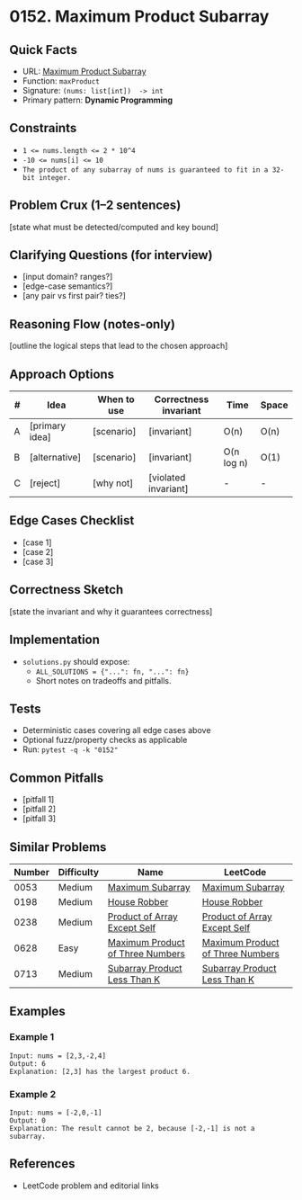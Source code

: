 # 0152. Maximum Product Subarray

## Quick Facts

- URL: [Maximum Product Subarray](https://leetcode.com/problems/maximum-product-subarray/)
- Function: `maxProduct`
- Signature: `(nums: list[int])  -> int`
- Primary pattern: **Dynamic Programming**

## Constraints

- `1 <= nums.length <= 2 * 10^4`
- `-10 <= nums[i] <= 10`
- `The product of any subarray of nums is guaranteed to fit in a 32-bit integer.`

## Problem Crux (1–2 sentences)

[state what must be detected/computed and key bound]

## Clarifying Questions (for interview)

- [input domain? ranges?]
- [edge-case semantics?]
- [any pair vs first pair? ties?]

## Reasoning Flow (notes-only)

[outline the logical steps that lead to the chosen approach]

## Approach Options

| # | Idea | When to use | Correctness invariant | Time | Space |
|---|------|-------------|-----------------------|------|-------|
| A | [primary idea] | [scenario] | [invariant] | O(n) | O(n) |
| B | [alternative] | [scenario] | [invariant] | O(n log n) | O(1) |
| C | [reject] | [why not] | [violated invariant] | - | - |

## Edge Cases Checklist

- [case 1]
- [case 2]
- [case 3]

## Correctness Sketch

[state the invariant and why it guarantees correctness]

## Implementation

- `solutions.py` should expose:
  - `ALL_SOLUTIONS = {"...": fn, "...": fn}`
  - Short notes on tradeoffs and pitfalls.

## Tests

- Deterministic cases covering all edge cases above
- Optional fuzz/property checks as applicable
- Run: `pytest -q -k "0152"`

## Common Pitfalls

- [pitfall 1]
- [pitfall 2]
- [pitfall 3]

## Similar Problems

| Number | Difficulty | Name | LeetCode |
|---|---|---|---|
| 0053 | Medium | [Maximum Subarray](../0053-maximum-subarray/readme.md) | [Maximum Subarray](https://leetcode.com/problems/maximum-subarray/) |
| 0198 | Medium | [House Robber](../0198-house-robber/readme.md) | [House Robber](https://leetcode.com/problems/house-robber/) |
| 0238 | Medium | [Product of Array Except Self](../0238-product-of-array-except-self/readme.md) | [Product of Array Except Self](https://leetcode.com/problems/product-of-array-except-self/) |
| 0628 | Easy | [Maximum Product of Three Numbers](../0628-maximum-product-of-three-numbers/readme.md) | [Maximum Product of Three Numbers](https://leetcode.com/problems/maximum-product-of-three-numbers/) |
| 0713 | Medium | [Subarray Product Less Than K](../0713-subarray-product-less-than-k/readme.md) | [Subarray Product Less Than K](https://leetcode.com/problems/subarray-product-less-than-k/) |

## Examples

### Example 1

```text
Input: nums = [2,3,-2,4]
Output: 6
Explanation: [2,3] has the largest product 6.
```

### Example 2

```text
Input: nums = [-2,0,-1]
Output: 0
Explanation: The result cannot be 2, because [-2,-1] is not a subarray.
```

## References

- LeetCode problem and editorial links
